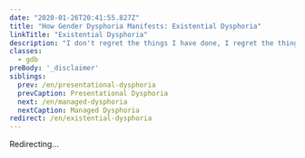 ```yaml
---
date: "2020-01-26T20:41:55.827Z"
title: "How Gender Dysphoria Manifests: Existential Dysphoria"
linkTitle: "Existential Dysphoria"
description: "I don't regret the things I have done, I regret the things I didn't do when I had the chance."
classes:
  - gdb
preBody: '_disclaimer'
siblings:
  prev: /en/presentational-dysphoria
  prevCaption: Presentational Dysphoria
  next: /en/managed-dysphoria
  nextCaption: Managed Dysphoria
redirect: /en/existential-dysphoria
---
```


Redirecting...
